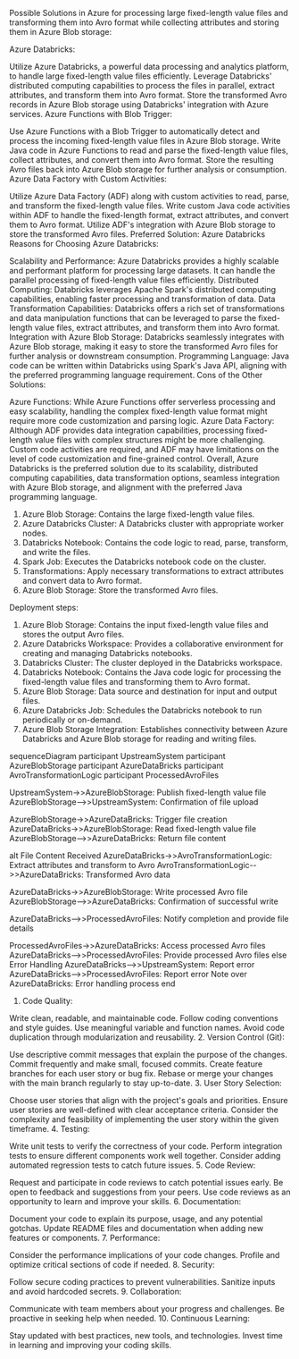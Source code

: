 Possible Solutions in Azure for processing large fixed-length value files and transforming them into Avro format while collecting attributes and storing them in Azure Blob storage:

Azure Databricks:

Utilize Azure Databricks, a powerful data processing and analytics platform, to handle large fixed-length value files efficiently.
Leverage Databricks' distributed computing capabilities to process the files in parallel, extract attributes, and transform them into Avro format.
Store the transformed Avro records in Azure Blob storage using Databricks' integration with Azure services.
Azure Functions with Blob Trigger:

Use Azure Functions with a Blob Trigger to automatically detect and process the incoming fixed-length value files in Azure Blob storage.
Write Java code in Azure Functions to read and parse the fixed-length value files, collect attributes, and convert them into Avro format.
Store the resulting Avro files back into Azure Blob storage for further analysis or consumption.
Azure Data Factory with Custom Activities:

Utilize Azure Data Factory (ADF) along with custom activities to read, parse, and transform the fixed-length value files.
Write custom Java code activities within ADF to handle the fixed-length format, extract attributes, and convert them to Avro format.
Utilize ADF's integration with Azure Blob storage to store the transformed Avro files.
Preferred Solution: Azure Databricks
Reasons for Choosing Azure Databricks:

Scalability and Performance: Azure Databricks provides a highly scalable and performant platform for processing large datasets. It can handle the parallel processing of fixed-length value files efficiently.
Distributed Computing: Databricks leverages Apache Spark's distributed computing capabilities, enabling faster processing and transformation of data.
Data Transformation Capabilities: Databricks offers a rich set of transformations and data manipulation functions that can be leveraged to parse the fixed-length value files, extract attributes, and transform them into Avro format.
Integration with Azure Blob Storage: Databricks seamlessly integrates with Azure Blob storage, making it easy to store the transformed Avro files for further analysis or downstream consumption.
Programming Language: Java code can be written within Databricks using Spark's Java API, aligning with the preferred programming language requirement.
Cons of the Other Solutions:

Azure Functions: While Azure Functions offer serverless processing and easy scalability, handling the complex fixed-length value format might require more code customization and parsing logic.
Azure Data Factory: Although ADF provides data integration capabilities, processing fixed-length value files with complex structures might be more challenging. Custom code activities are required, and ADF may have limitations on the level of code customization and fine-grained control.
Overall, Azure Databricks is the preferred solution due to its scalability, distributed computing capabilities, data transformation options, seamless integration with Azure Blob storage, and alignment with the preferred Java programming language.



1. Azure Blob Storage: Contains the large fixed-length value files.
2. Azure Databricks Cluster: A Databricks cluster with appropriate worker nodes.
3. Databricks Notebook: Contains the code logic to read, parse, transform, and write the files.
4. Spark Job: Executes the Databricks notebook code on the cluster.
5. Transformations: Apply necessary transformations to extract attributes and convert data to Avro format.
6. Azure Blob Storage: Store the transformed Avro files.



Deployment steps:

1. Azure Blob Storage: Contains the input fixed-length value files and stores the output Avro files.
2. Azure Databricks Workspace: Provides a collaborative environment for creating and managing Databricks notebooks.
3. Databricks Cluster: The cluster deployed in the Databricks workspace.
4. Databricks Notebook: Contains the Java code logic for processing the fixed-length value files and transforming them to Avro format.
5. Azure Blob Storage: Data source and destination for input and output files.
6. Azure Databricks Job: Schedules the Databricks notebook to run periodically or on-demand.
7. Azure Blob Storage Integration: Establishes connectivity between Azure Databricks and Azure Blob storage for reading and writing files.



sequenceDiagram
participant UpstreamSystem
participant AzureBlobStorage
participant AzureDataBricks
participant AvroTransformationLogic
participant ProcessedAvroFiles

UpstreamSystem->>AzureBlobStorage: Publish fixed-length value file
AzureBlobStorage-->>UpstreamSystem: Confirmation of file upload

AzureBlobStorage->>AzureDataBricks: Trigger file creation
AzureDataBricks->>AzureBlobStorage: Read fixed-length value file
AzureBlobStorage-->>AzureDataBricks: Return file content

alt File Content Received
AzureDataBricks->>AvroTransformationLogic: Extract attributes and transform to Avro
AvroTransformationLogic-->>AzureDataBricks: Transformed Avro data

AzureDataBricks->>AzureBlobStorage: Write processed Avro file
AzureBlobStorage-->>AzureDataBricks: Confirmation of successful write

AzureDataBricks-->>ProcessedAvroFiles: Notify completion and provide file details

ProcessedAvroFiles->>AzureDataBricks: Access processed Avro files
AzureDataBricks-->>ProcessedAvroFiles: Provide processed Avro files
else Error Handling
AzureDataBricks-->>UpstreamSystem: Report error
AzureDataBricks-->>ProcessedAvroFiles: Report error
Note over AzureDataBricks: Error handling process
end



1. Code Quality:

Write clean, readable, and maintainable code.
Follow coding conventions and style guides.
Use meaningful variable and function names.
Avoid code duplication through modularization and reusability.
2. Version Control (Git):

Use descriptive commit messages that explain the purpose of the changes.
Commit frequently and make small, focused commits.
Create feature branches for each user story or bug fix.
Rebase or merge your changes with the main branch regularly to stay up-to-date.
3. User Story Selection:

Choose user stories that align with the project's goals and priorities.
Ensure user stories are well-defined with clear acceptance criteria.
Consider the complexity and feasibility of implementing the user story within the given timeframe.
4. Testing:

Write unit tests to verify the correctness of your code.
Perform integration tests to ensure different components work well together.
Consider adding automated regression tests to catch future issues.
5. Code Review:

Request and participate in code reviews to catch potential issues early.
Be open to feedback and suggestions from your peers.
Use code reviews as an opportunity to learn and improve your skills.
6. Documentation:

Document your code to explain its purpose, usage, and any potential gotchas.
Update README files and documentation when adding new features or components.
7. Performance:

Consider the performance implications of your code changes.
Profile and optimize critical sections of code if needed.
8. Security:

Follow secure coding practices to prevent vulnerabilities.
Sanitize inputs and avoid hardcoded secrets.
9. Collaboration:

Communicate with team members about your progress and challenges.
Be proactive in seeking help when needed.
10. Continuous Learning:

Stay updated with best practices, new tools, and technologies.
Invest time in learning and improving your coding skills.
